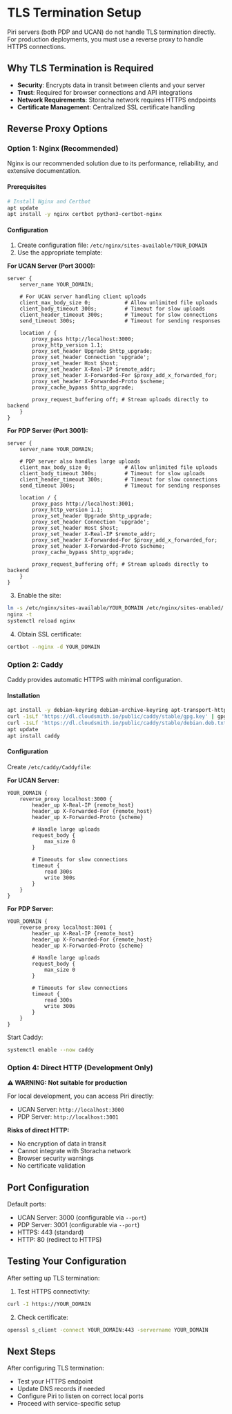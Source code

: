 # TLS Termination Setup

Piri servers (both PDP and UCAN) do not handle TLS termination directly. 
For production deployments, you must use a reverse proxy to handle HTTPS connections.

## Why TLS Termination is Required

- **Security**: Encrypts data in transit between clients and your server
- **Trust**: Required for browser connections and API integrations
- **Network Requirements**: Storacha network requires HTTPS endpoints
- **Certificate Management**: Centralized SSL certificate handling

## Reverse Proxy Options

### Option 1: Nginx (Recommended)

Nginx is our recommended solution due to its performance, reliability, and extensive documentation.

#### Prerequisites
```bash
# Install Nginx and Certbot
apt update
apt install -y nginx certbot python3-certbot-nginx
```

#### Configuration

1. Create configuration file: `/etc/nginx/sites-available/YOUR_DOMAIN`
2. Use the appropriate template:

**For UCAN Server (Port 3000):**
```nginx
server {
    server_name YOUR_DOMAIN;
    
    # For UCAN server handling client uploads
    client_max_body_size 0;           # Allow unlimited file uploads
    client_body_timeout 300s;         # Timeout for slow uploads
    client_header_timeout 300s;       # Timeout for slow connections
    send_timeout 300s;                # Timeout for sending responses
    
    location / {
        proxy_pass http://localhost:3000;
        proxy_http_version 1.1;
        proxy_set_header Upgrade $http_upgrade;
        proxy_set_header Connection 'upgrade';
        proxy_set_header Host $host;
        proxy_set_header X-Real-IP $remote_addr;
        proxy_set_header X-Forwarded-For $proxy_add_x_forwarded_for;
        proxy_set_header X-Forwarded-Proto $scheme;
        proxy_cache_bypass $http_upgrade;
        
        proxy_request_buffering off; # Stream uploads directly to backend
    }
}
```

**For PDP Server (Port 3001):**
```nginx
server {
    server_name YOUR_DOMAIN;
    
    # PDP server also handles large uploads
    client_max_body_size 0;           # Allow unlimited file uploads
    client_body_timeout 300s;         # Timeout for slow uploads
    client_header_timeout 300s;       # Timeout for slow connections
    send_timeout 300s;                # Timeout for sending responses
    
    location / {
        proxy_pass http://localhost:3001;
        proxy_http_version 1.1;
        proxy_set_header Upgrade $http_upgrade;
        proxy_set_header Connection 'upgrade';
        proxy_set_header Host $host;
        proxy_set_header X-Real-IP $remote_addr;
        proxy_set_header X-Forwarded-For $proxy_add_x_forwarded_for;
        proxy_set_header X-Forwarded-Proto $scheme;
        proxy_cache_bypass $http_upgrade;
        
        proxy_request_buffering off; # Stream uploads directly to backend
    }
}
```

3. Enable the site:
```bash
ln -s /etc/nginx/sites-available/YOUR_DOMAIN /etc/nginx/sites-enabled/
nginx -t
systemctl reload nginx
```

4. Obtain SSL certificate:
```bash
certbot --nginx -d YOUR_DOMAIN
```

### Option 2: Caddy

Caddy provides automatic HTTPS with minimal configuration.

#### Installation
```bash
apt install -y debian-keyring debian-archive-keyring apt-transport-https
curl -1sLf 'https://dl.cloudsmith.io/public/caddy/stable/gpg.key' | gpg --dearmor -o /usr/share/keyrings/caddy-stable-archive-keyring.gpg
curl -1sLf 'https://dl.cloudsmith.io/public/caddy/stable/debian.deb.txt' | tee /etc/apt/sources.list.d/caddy-stable.list
apt update
apt install caddy
```

#### Configuration

Create `/etc/caddy/Caddyfile`:

**For UCAN Server:**
```caddy
YOUR_DOMAIN {
    reverse_proxy localhost:3000 {
        header_up X-Real-IP {remote_host}
        header_up X-Forwarded-For {remote_host}
        header_up X-Forwarded-Proto {scheme}
        
        # Handle large uploads
        request_body {
            max_size 0
        }
        
        # Timeouts for slow connections
        timeout {
            read 300s
            write 300s
        }
    }
}
```

**For PDP Server:**
```caddy
YOUR_DOMAIN {
    reverse_proxy localhost:3001 {
        header_up X-Real-IP {remote_host}
        header_up X-Forwarded-For {remote_host}
        header_up X-Forwarded-Proto {scheme}
        
        # Handle large uploads
        request_body {
            max_size 0
        }
        
        # Timeouts for slow connections
        timeout {
            read 300s
            write 300s
        }
    }
}
```

Start Caddy:
```bash
systemctl enable --now caddy
```

### Option 4: Direct HTTP (Development Only)

**⚠️ WARNING: Not suitable for production**

For local development, you can access Piri directly:
- UCAN Server: `http://localhost:3000`
- PDP Server: `http://localhost:3001`

**Risks of direct HTTP:**
- No encryption of data in transit
- Cannot integrate with Storacha network
- Browser security warnings
- No certificate validation

## Port Configuration

Default ports:
- UCAN Server: 3000 (configurable via `--port`)
- PDP Server: 3001 (configurable via `--port`)
- HTTPS: 443 (standard)
- HTTP: 80 (redirect to HTTPS)

## Testing Your Configuration

After setting up TLS termination:

1. Test HTTPS connectivity:
```bash
curl -I https://YOUR_DOMAIN
```

2. Check certificate:
```bash
openssl s_client -connect YOUR_DOMAIN:443 -servername YOUR_DOMAIN
```

## Next Steps

After configuring TLS termination:
- Test your HTTPS endpoint
- Update DNS records if needed
- Configure Piri to listen on correct local ports
- Proceed with service-specific setup